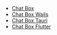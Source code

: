 <!-- _sidebar.md -->

* [Chat Box](./)
* [Chat Box Wails](./chatbox-wails.md)
* [Chat Box Tauri](./chatbox-tauri.md)
* [Chat Box Flutter](./chatbox-flutter.md)